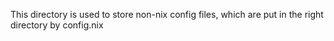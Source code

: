 This directory is used to store non-nix config files, which are put in the right directory by config.nix
